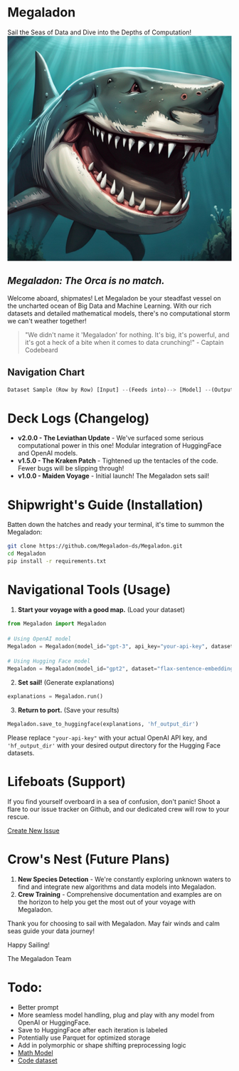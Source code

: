 # Megaladon
Sail the Seas of Data and Dive into the Depths of Computation!  
![Megaladon](megaladon.jpeg)

## _Megaladon: The Orca is no match._

Welcome aboard, shipmates! Let Megaladon be your steadfast vessel on the uncharted ocean of Big Data and Machine Learning. With our rich datasets and detailed mathematical models, there's no computational storm we can't weather together! 

> "We didn't name it 'Megaladon' for nothing. It's big, it's powerful, and it's got a heck of a bite when it comes to data crunching!" - Captain Codebeard

## Navigation Chart

```python
Dataset Sample (Row by Row) [Input] --(Feeds into)--> [Model] --(Outputs)--> Dataset Sample (Row by Row)
```

# Deck Logs (Changelog)

- **v2.0.0 - The Leviathan Update** - We've surfaced some serious computational power in this one! Modular integration of HuggingFace and OpenAI models.
- **v1.5.0 - The Kraken Patch** - Tightened up the tentacles of the code. Fewer bugs will be slipping through!
- **v1.0.0 - Maiden Voyage** - Initial launch! The Megaladon sets sail!

# Shipwright's Guide (Installation)

Batten down the hatches and ready your terminal, it's time to summon the Megaladon:

```bash
git clone https://github.com/Megaladon-ds/Megaladon.git
cd Megaladon
pip install -r requirements.txt
```

# Navigational Tools (Usage)

1. **Start your voyage with a good map.** (Load your dataset)

```python
from Megaladon import Megaladon

# Using OpenAI model
Megaladon = Megaladon(model_id="gpt-3", api_key="your-api-key", dataset="flax-sentence-embeddings/stackexchange_math_jsonl")

# Using Hugging Face model
Megaladon = Megaladon(model_id="gpt2", dataset="flax-sentence-embeddings/stackexchange_math_jsonl")
```

2. **Set sail!** (Generate explanations)

```python
explanations = Megaladon.run()
```

3. **Return to port.** (Save your results)

```python
Megaladon.save_to_huggingface(explanations, 'hf_output_dir')
```

Please replace `"your-api-key"` with your actual OpenAI API key, and `'hf_output_dir'` with your desired output directory for the Hugging Face datasets.

# Lifeboats (Support)

If you find yourself overboard in a sea of confusion, don't panic! Shoot a flare to our issue tracker on Github, and our dedicated crew will row to your rescue. 

[Create New Issue](https://github.com/Megaladon-ds/Megaladon/issues/new)

# Crow's Nest (Future Plans)

1. **New Species Detection** - We're constantly exploring unknown waters to find and integrate new algorithms and data models into Megaladon. 
2. **Crew Training** - Comprehensive documentation and examples are on the horizon to help you get the most out of your voyage with Megaladon.

Thank you for choosing to sail with Megaladon. May fair winds and calm seas guide your data journey!

Happy Sailing!

The Megaladon Team



# Todo:

* Better prompt
* More seamless model handling, plug and play with any model from OpenAI or HuggingFace.
* Save to HuggingFace after each iteration is labeled
* Potentially use Parquet for optimized storage
* Add in polymorphic or shape shifting preprocessing logic
* [Math Model](https://huggingface.co/datasets/flax-sentence-embeddings/stackexchange_math_jsonl)
* [Code dataset](https://huggingface.co/datasets/DONG19/instruct_code_search_net)